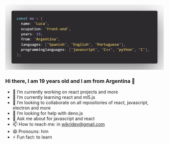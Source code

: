 ![img](https://github.com/lucabecci/lucabecci/blob/master/git3.png)

### Hi there, I am 19 years old and I am from Argentina 👋
- 🔭 I’m currently working on react projects and more
- 🌱 I’m currently learning react and ml5.js
- 👯 I’m looking to collaborate on all repositories of react, javascript, electron and more
- 🤔 I’m looking for help with deno.js 
- 💬 Ask me about for javascript and react
- 📫 How to reach me: in wikridev@gmail.com
- 😄 Pronouns: him
- ⚡ Fun fact: to learn

